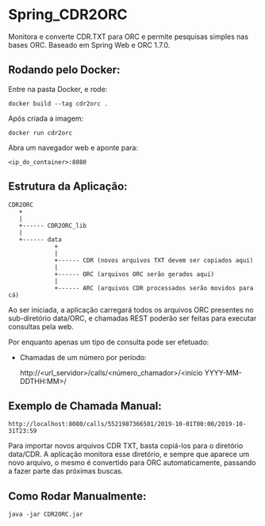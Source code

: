 # Spring_CDR2ORC

Monitora e converte CDR.TXT para ORC e permite pesquisas simples nas bases ORC.
Baseado em Spring Web e ORC 1.7.0.


## Rodando pelo Docker:

Entre na pasta Docker, e rode:

```
docker build --tag cdr2orc .
```

Após criada a imagem:

```
docker run cdr2orc
```

Abra um navegador web e aponte para:

```
<ip_do_container>:8080
```


## Estrutura da Aplicação:

```
CDR2ORC
   +
   |
   +------ CDR2ORC_lib
   |
   +------ data
             +
             |
             +------ CDR (novos arquivos TXT devem ser copiados aqui)
             |
             +------ ORC (arquivos ORC serão gerados aqui)
             |
             +------ ARC (arquivos CDR processados serão movidos para cá)
```

Ao ser iniciada, a aplicação carregará todos os arquivos ORC presentes no
sub-diretório data/ORC, e chamadas REST poderão ser feitas para executar
consultas pela web.

Por enquanto apenas um tipo de consulta pode ser efetuado:

- Chamadas de um número por período:

	http://<url_servidor>/calls/<número_chamador>/<início YYYY-MM-DDTHH:MM>/<fim YYYY-MM-DDTHH:MM>


## Exemplo de Chamada Manual:

	http://localhost:8080/calls/5521987366501/2019-10-01T00:00/2019-10-31T23:59

Para importar novos arquivos CDR TXT, basta copiá-los para o
diretório data/CDR. A aplicação monitora esse diretório, e sempre que aparece um
novo arquivo, o mesmo é convertido para ORC automaticamente, passando a fazer parte
das próximas buscas.


## Como Rodar Manualmente:

```
java -jar CDR2ORC.jar
```

